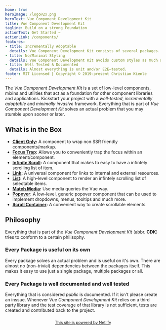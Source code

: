 ```yaml
---
home: true
heroImage: /logo@2x.png
heroText: Vue Component Development Kit
title: Vue Component Development Kit
tagline: Build on a strong Foundation
actionText: Get Started →
actionLink: /components/
features:
- title: Incrementally Adoptable
  details: Vue Component Development Kit consists of several packages. You can use just one, some or all packages. Each package is useful on its own.
- title: No/Minimal Styling
  details: Vue Component Development Kit avoids custom styles as much as possible. CSS is only used (and provided) where it is important for the actual functionality.
- title: Well Tested & Documented
  details: Almost everything is unit and/or E2E–tested.
footer: MIT Licensed | Copyright © 2019-present Christian Kienle
---
```


The *Vue Component Development Kit* is a set of low-level components, mixins and utilities that act as a foundation for other component libraries and applications. Kickstart your project with a *well-tested*, *incrementally adoptable* and *minimally invasive* framework. Everything that is part of *Vue Component Development Kit* solves an actual problem that you may stumble upon sooner or later.

## What is in the Box
- **[Client Only](./components/client-only):** A component to wrap non SSR friendly components/markup.
- **[Focus Trap](./components/focus-trap):** Allows you to conveniently trap the focus within an element/component.
- **[Infinite Scroll](./components/infinite-scroll):** A component that makes to easy to have a infintely scrolling list of item.
- **[Link](./components/link):** A universal component for links to internal and external resources.
- **[List](./components/list):** A high–level component to render an infintely scrolling list of selectable items.
- **[Match Media](./components/match-media):** Use media queries the Vue way.
- **[Popover](./components/popover):** A low–level, generic popover component that can be used to implement dropdowns, menus, tooltips and much more.
- **[Scroll Container](./components/scroll-container):** A convenient way to create scrollable elements.

## Philosophy
Everything that is part of the *Vue Component Development Kit* (abbr. **CDK**) tries to conform to a certain philisophy.

### Every Package is useful on its own
Every package solves an actual problem and is useful on it's own. There are almost no (non–trivial) dependencies between the packages itself. This makes it easy to use just a single package, multiple packages or all.

### Every Package is well documented and well tested
Everything that is considered *public* is documented. If it isn't please create an inssue. Whenever *Vue Component Development Kit* relies on a third party library and the test coverage of that library is not sufficient, tests are created and contributed back to the project.

<div style="margin: 1.5rem 0; text-align:center; font-size:0.8rem;">
  <a href="https://www.netlify.com/">This site is powered by Netlify</a>
</div>